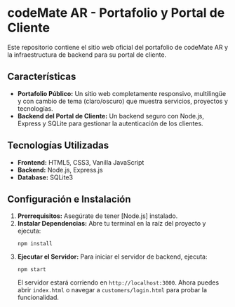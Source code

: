 # codeMate AR - Portafolio y Portal de Cliente

Este repositorio contiene el sitio web oficial del portafolio de codeMate AR y la infraestructura de backend para su portal de cliente.

## Características

- **Portafolio Público:** Un sitio web completamente responsivo, multilingüe y con cambio de tema (claro/oscuro) que muestra servicios, proyectos y tecnologías.
- **Backend del Portal de Cliente:** Un backend seguro con Node.js, Express y SQLite para gestionar la autenticación de los clientes.

## Tecnologías Utilizadas

- **Frontend:** HTML5, CSS3, Vanilla JavaScript
- **Backend:** Node.js, Express.js
- **Database:** SQLite3

## Configuración e Instalación

1.  **Prerrequisitos:** Asegúrate de tener [Node.js] instalado.
2.  **Instalar Dependencias:** Abre tu terminal en la raíz del proyecto y ejecuta:
    ```
    npm install
    ```
3.  **Ejecutar el Servidor:** Para iniciar el servidor de backend, ejecuta:
    ```
    npm start
    ```
    El servidor estará corriendo en `http://localhost:3000`. Ahora puedes abrir `index.html` o navegar a `customers/login.html` para probar la funcionalidad.